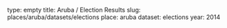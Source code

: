 type: empty
title: Aruba / Election Results
slug: places/aruba/datasets/elections
place: aruba
dataset: elections
year: 2014
